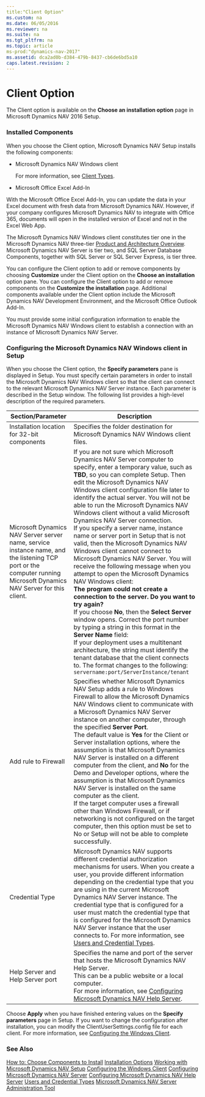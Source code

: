 ```yaml
---
title:"Client Option"
ms.custom: na
ms.date: 06/05/2016
ms.reviewer: na
ms.suite: na
ms.tgt_pltfrm: na
ms.topic: article
ms-prod:"dynamics-nav-2017"
ms.assetid: dca2ad0b-d384-479b-8437-cb6de6bd5a10
caps.latest.revision: 2
---
```

# Client Option
The Client option is available on the **Choose an installation option** page in Microsoft Dynamics NAV 2016 Setup.

### Installed Components

When you choose the Client option, Microsoft Dynamics NAV Setup installs the following components:

* Microsoft Dynamics NAV Windows client

  For more information, see [Client Types](Client-Types.md).

* Microsoft Office Excel Add-In

With the Microsoft Office Excel Add-In, you can update the data in your Excel document with fresh data from Microsoft Dynamics NAV. However, if your company configures Microsoft Dynamics NAV to integrate with Office 365, documents will open in the installed version of Excel and not in the Excel Web App.

The Microsoft Dynamics NAV Windows client constitutes tier one in the Microsoft Dynamics NAV three-tier [Product and Architecture Overview](Product-and-Architecture-Overview.md). Microsoft Dynamics NAV Server is tier two, and SQL Server Database Components, together with SQL Server or SQL Server Express, is tier three.

You can configure the Client option to add or remove components by choosing **Customize** under the Client option on the **Choose an installation** option pane. You can configure the Client option to add or remove components on the **Customize the installation** page.
Additional components available under the Client option include the Microsoft Dynamics NAV Development Environment, and the Microsoft Office Outlook Add-In.

You must provide some initial configuration information to enable the Microsoft Dynamics NAV Windows client to establish a connection with an instance of Microsoft Dynamics NAV Server.

### Configuring the Microsoft Dynamics NAV Windows client in Setup

When you choose the Client option, the **Specify parameters** pane is displayed in Setup. You must specify certain parameters in order to install the Microsoft Dynamics NAV Windows client so that the client can connect to the relevant Microsoft Dynamics NAV Server instance. Each parameter is described in the Setup window. The following list provides a high-level description of the required parameters.



Section/Parameter  |Description  
---------|---------
Installation location for 32-bit components     |Specifies the folder destination for Microsoft Dynamics NAV Windows client files.         
Microsoft Dynamics NAV Server server name, service instance name, and the listening TCP port or the computer running Microsoft Dynamics NAV Server for this client.     | If you are not sure which Microsoft Dynamics NAV Server computer to specify, enter a temporary value, such as **TBD**, so you can complete Setup. Then edit the Microsoft Dynamics NAV Windows client configuration file later to identify the actual server. You will not be able to run the Microsoft Dynamics NAV Windows client without a valid Microsoft Dynamics NAV Server connection.<br/>If you specify a server name, instance name or server port in Setup that is not valid, then the Microsoft Dynamics NAV Windows client cannot connect to Microsoft Dynamics NAV Server. You will receive the following message when you attempt to open the Microsoft Dynamics NAV Windows client:<br/>**The program could not create a connection to the server. Do you want to try again?**<br/>If you choose **No**, then the **Select Server** window opens. Correct the port number by typing a string in this format in the **Server Name** field:<br/>If your deployment uses a multitenant architecture, the string must identify the tenant database that the client connects to. The format changes to the following: `servername:port/ServerInstance/tenant`        
Add rule to Firewall     |Specifies whether Microsoft Dynamics NAV Setup adds a rule to Windows Firewall to allow the Microsoft Dynamics NAV Windows client to communicate with a Microsoft Dynamics NAV Server instance on another computer, through the specified **Server Port**.<br/>The default value is **Yes** for the Client or Server installation options, where the assumption is that Microsoft Dynamics NAV Server is installed on a different computer from the client, and **No** for the Demo and Developer options, where the assumption is that Microsoft Dynamics NAV Server is installed on the same computer as the client.<br/>If the target computer uses a firewall other than Windows Firewall, or if networking is not configured on the target computer, then this option must be set to No or Setup will not be able to complete successfully.         
Credential Type     |Microsoft Dynamics NAV supports different credential authorization mechanisms for users. When you create a user, you provide different information depending on the credential type that you are using in the current Microsoft Dynamics NAV Server instance. The credential type that is configured for a user must match the credential type that is configured for the Microsoft Dynamics NAV Server instance that the user connects to. For more information, see [Users and Credential Types](Users-and-Credential-Types.md).         
Help Server and Help Server port     |Specifies the name and port of the server that hosts the Microsoft Dynamics NAV Help Server.<br/>This can be a public website or a local computer.<br/>For more information, see [Configuring Microsoft Dynamics NAV Help Server](Configuring-Microsoft-Dynamics-NAV-Help-Server.md).         

Choose **Apply** when you have finished entering values on the **Specify parameters** page in Setup. If you want to change the configuration after installation, you can modify the ClientUserSettings.config file for each client. For more information, see [Configuring the Windows Client](Configuring-the-Windows-Client.md).

### See Also
[How to: Choose Components to Install](How%20to:%20Choose%20Components%20to%20Install.md)
[Installation Options](Installation-Options.md)
[Working with Microsoft Dynamics NAV Setup](Working-with-Microsoft-Dynamics-NAV-Setup.md)
[Configuring the Windows Client](Configuring-the-Windows-Client.md)
[Configuring Microsoft Dynamics NAV Server](Configuring-Microsoft-Dynamics-NAV-Server.md)
[Configuring Microsoft Dynamics NAV Help Server](Configuring-Microsoft-Dynamics-NAV-Help-Server.md)
[Users and Credential Types](Users-and-Credential-Types.md)
[Microsoft Dynamics NAV Server Administration Tool](Microsoft-Dynamics-NAV-Server-Administration-Tool.md)
